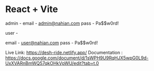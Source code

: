 # React + Vite

admin -
email - admin@nahian.com
pass - Pa$$w0rd!

user -

email - user@nahian.com
pass - Pa$$w0rd!

 Live Link:  https://desh-ride.netlify.app/
Documentation : https://docs.google.com/document/d/1sWPH9U9RqHJX5wpG0L9d-UxXVARnBmWQ57qkOHkVpWU/edit?tab=t.0
